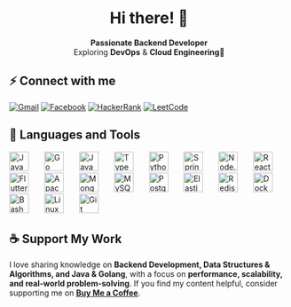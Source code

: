

<h1 align="center">Hi there! 👋</h1>

<p align="center">
  <strong>Passionate Backend Developer</strong> <br>
  Exploring <strong>DevOps</strong> & <strong>Cloud Engineering</strong>🚀  
</p>



<h2>⚡️ Connect with me</h2>
<a href="mailto:qbhoalu@gmail.com" target="_blank"><img src="https://img.shields.io/badge/Gmail-D14836?style=flat&logo=gmail&logoColor=white" alt="Gmail"></a>
<a href="https://www.facebook.com/baonguyen888/" target="_blank"><img src="https://img.shields.io/badge/Facebook-1877F2?style=flat&logo=facebook&logoColor=white" alt="Facebook"></a>
<a href="https://www.hackerrank.com/qbhoalu" target="_blank"><img src="https://img.shields.io/badge/HackerRank-2EC866?style=flat&logo=hackerrank&logoColor=white" alt="HackerRank"></a>
<a href="https://www.leetcode.com/qbhoalu" target="_blank"><img src="https://img.shields.io/badge/LeetCode-FFA116?style=flat&logo=leetcode&logoColor=white" alt="LeetCode"></a>

<h2>🚀 Languages and Tools</h2>
<p>
  <img src="https://cdn.jsdelivr.net/gh/devicons/devicon/icons/java/java-original.svg" alt="Java" title="Java" height="35" style="margin-right: 20px;">&nbsp;
  <img src="https://cdn.jsdelivr.net/gh/devicons/devicon/icons/go/go-original.svg" alt="Go" title="Go" height="35" style="margin-right: 20px;">&nbsp;
  <img src="https://cdn.jsdelivr.net/gh/devicons/devicon/icons/javascript/javascript-original.svg" alt="JavaScript" title="JavaScript" height="35" style="margin-right: 20px;">&nbsp;
  <img src="https://cdn.jsdelivr.net/gh/devicons/devicon/icons/typescript/typescript-original.svg" alt="TypeScript" title="TypeScript" height="35" style="margin-right: 20px;">&nbsp;
  <img src="https://cdn.jsdelivr.net/gh/devicons/devicon/icons/python/python-original.svg" alt="Python" title="Python" height="35" style="margin-right: 20px;">&nbsp;
  <img src="https://cdn.jsdelivr.net/gh/devicons/devicon/icons/spring/spring-original.svg" alt="Spring" title="Spring" height="35" style="margin-right: 20px;">&nbsp;
  <img src="https://cdn.jsdelivr.net/gh/devicons/devicon/icons/nodejs/nodejs-original.svg" alt="Node.js" title="Node.js" height="35" style="margin-right: 20px;">&nbsp;
  <img src="https://cdn.jsdelivr.net/gh/devicons/devicon/icons/react/react-original.svg" alt="React" title="React" height="35" style="margin-right: 20px;">&nbsp;
  <img src="https://cdn.jsdelivr.net/gh/devicons/devicon/icons/flutter/flutter-original.svg" alt="Flutter" title="Flutter" height="35" style="margin-right: 20px;">&nbsp;
  <img src="https://cdn.jsdelivr.net/gh/devicons/devicon/icons/apachekafka/apachekafka-original.svg" alt="Apache Kafka" title="Apache Kafka" height="35" style="margin-right: 20px;">&nbsp;
  <img src="https://cdn.jsdelivr.net/gh/devicons/devicon/icons/mongodb/mongodb-original.svg" alt="MongoDB" title="MongoDB" height="35" style="margin-right: 20px;">&nbsp;
  <img src="https://cdn.jsdelivr.net/gh/devicons/devicon/icons/mysql/mysql-original.svg" alt="MySQL" title="MySQL" height="35" style="margin-right: 20px;">&nbsp;
  <img src="https://cdn.jsdelivr.net/gh/devicons/devicon/icons/postgresql/postgresql-original.svg" alt="PostgreSQL" title="PostgreSQL" height="35" style="margin-right: 20px;">&nbsp;
  <img src="https://cdn.jsdelivr.net/gh/devicons/devicon/icons/elasticsearch/elasticsearch-original.svg" alt="Elasticsearch" title="Elasticsearch" height="35" style="margin-right: 20px;">&nbsp;
  <img src="https://cdn.jsdelivr.net/gh/devicons/devicon/icons/redis/redis-original.svg" alt="Redis" title="Redis" height="35" style="margin-right: 20px;">&nbsp;
  <img src="https://cdn.jsdelivr.net/gh/devicons/devicon/icons/docker/docker-original.svg" alt="Docker" title="Docker" height="35" style="margin-right: 20px;">&nbsp;
  <img src="https://cdn.jsdelivr.net/gh/devicons/devicon/icons/bash/bash-original.svg" alt="Bash" title="Bash" height="35" style="margin-right: 20px;">&nbsp;
  <img src="https://cdn.jsdelivr.net/gh/devicons/devicon/icons/linux/linux-original.svg" alt="Linux" title="Linux" height="35" style="margin-right: 20px;">&nbsp;
  <img src="https://cdn.jsdelivr.net/gh/devicons/devicon/icons/git/git-original.svg" alt="Git" title="Git" height="35">
</p>

<h2>☕ Support My Work</h2>
<p align="left">
  I love sharing knowledge on <strong>Backend Development, Data Structures & Algorithms, and Java & Golang</strong>,  
  with a focus on <strong>performance, scalability, and real-world problem-solving</strong>.  
  If you find my content helpful, consider supporting me on  
  <a href="https://www.buymeacoffee.com/yourusername" target="_blank"><strong>Buy Me a Coffee</strong></a>.
</p>




</div>
